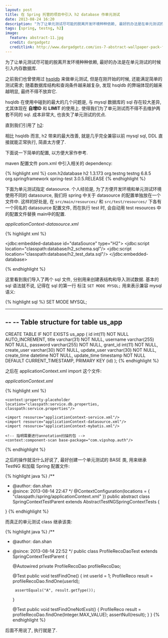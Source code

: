 ```yaml
---
layout: post
title: 在 Spring 托管的项目中引入 h2 database 作单元测试
date: 2013-08-24 16:20
description: "为了让单元测试尽可能的脱离开发环境种种依赖, 最好的办法是在单元测试的时候引入内存数据库."
tags: [spring, testng, h2]
image:
  feature: abstract-11.jpg
  credit: dargadgetz
  creditlink: http://www.dargadgetz.com/ios-7-abstract-wallpaper-pack-for-iphone-5-and-ipod-touch-retina/
---
```

为了让单元测试尽可能的脱离开发环境种种依赖, 最好的办法是在单元测试的时候引入内存数据库.

之前我们也曾使用过 [hsqldb](http://hsqldb.org/) 来做单元测试, 但是在刚开始的时候, 还能满足简单的测试需求; 
随着数据库结构和查询条件越来越复杂, 发现 hsqldb 的弊端体现的越来越明显, 最终不得不放弃它.

hsqldb 在使用中碰到的最大的几个问题是, 与 mysql 数据库的 sql 存在较大差异, 尤其体现在 **自增ID** 和 **LIMIT** 的使用上.
使得我们为了单元测试而不得不去维护两套不同的 sql. 成本非常大, 也丧失了单元测试的优点.

直到我们引用了 [h2](http://h2database.com/html/main.html):

相比 hsqldb 而言, h2 带来的最大改善, 就是几乎完全兼容以前 mysql sql, DDL 直接就能正常执行, 简直太方便了.

下面说一下简单的配置, 以方便大家作参考.

maven 配置文件 pom.xml 中引入相关的 dependency:

{% highlight xml %}
<dependency>
    <groupId>com.h2database</groupId>
    <artifactId>h2</artifactId>
    <version>1.3.173</version>
</dependency>
<dependency>
    <groupId>org.testng</groupId>
    <artifactId>testng</artifactId>
    <version>6.8.5</version>
</dependency>
<dependency>
    <groupId>org.springframework</groupId>
    <artifactId>spring-test</artifactId>
    <version>3.0.5.RELEASE</version>
</dependency>
{% endhighlight %}

下面为单元测试指定 datasource.
个人经验是, 为了方便开发环境和单元测试环境使用不同的 datasource, 我们将 spring 中关于 datasource 的配置单独放在一个文件中.
这样的好处是, 在 `src/main/resources/` 和 `src/test/resources/` 下各有一个同名的 datasource 配置文件, 而在执行 test 时, 会自动用 test resources 中的配置文件替换 main中的配置.

_applicationContext-datasource.xml_

{% highlight xml %}
<?xml version="1.0" encoding="UTF-8"?>

<beans xmlns="http://www.springframework.org/schema/beans"
        xmlns:xsi="http://www.w3.org/2001/XMLSchema-instance"
        xmlns:jdbc="http://www.springframework.org/schema/jdbc"
        xsi:schemaLocation="http://www.springframework.org/schema/beans
                http://www.springframework.org/schema/beans/spring-beans-3.0.xsd
                http://www.springframework.org/schema/jdbc
                http://www.springframework.org/schema/jdbc/spring-jdbc.xsd">

  <jdbc:embedded-database id="dataSource" type="H2">
    <jdbc:script location="classpath:database/h2_schema.sql"/>
    <jdbc:script location="classpath:database/h2_test_data.sql"/>
  </jdbc:embedded-database>

</beans>
{% endhighlight %}

这里看到我们导入了两个 sql 文件, 分别用来创建表结构和导入测试数据. 基本的 sql 语法就不说, 记得在 sql 的第一行 标注 `SET MODE MYSQL;` 用来表示兼容 mysql 语义:

{% highlight sql %}
SET MODE MYSQL;

-- --------------------------------------------------------

--
-- Table structure for table us_app
--

CREATE TABLE IF NOT EXISTS us_app (
  id int(11) NOT NULL AUTO_INCREMENT,
  title varchar(31) NOT NULL,
  username varchar(255) NOT NULL,
  password varchar(255) NOT NULL,
  grant_id int(11) NOT NULL,
  create_user varchar(30) NOT NULL,
  update_user varchar(30) NOT NULL,
  create_time datetime NOT NULL,
  update_time timestamp NOT NULL DEFAULT CURRENT_TIMESTAMP,
  PRIMARY KEY (id)
);
{% endhighlight %}

之后在 applicationContext.xml import 这个文件:

_applicationContext.xml_

{% highlight xml %}
<?xml version="1.0" encoding="UTF-8"?>

<beans xmlns="http://www.springframework.org/schema/beans"
       xmlns:xsi="http://www.w3.org/2001/XMLSchema-instance"
       xmlns:context="http://www.springframework.org/schema/context"
       xsi:schemaLocation="http://www.springframework.org/schema/beans
                http://www.springframework.org/schema/beans/spring-beans-3.0.xsd
                http://www.springframework.org/schema/context
                http://www.springframework.org/schema/context/spring-context-3.0.xsd">

    <context:property-placeholder location="classpath:service.db.properties, classpath:service.properties"/>

    <import resource="applicationContext-service.xml"/>
    <import resource="applicationContext-datasource.xml"/>
    <import resource="applicationContext-mybatis.xml"/>

    <!-- 指明需要进行annotation扫描的包 -->
    <context:component-scan base-package="com.vipshop.auth"/>

</beans>
{% endhighlight %}

之后的操作就没什么好说了, 最好创建一个单元测试的 BASE 类, 用来继承 TestNG 和加载 Spring 配置文件:

{% highlight java %}
/**
 * @author: dan.shan
 * @since: 2013-08-14 22:47
 */
@ContextConfiguration(locations = { "classpath:/spring/applicationContext.xml" })
public abstract class SpringContextTestParent extends AbstractTestNGSpringContextTests {

}
{% endhighlight %}

而真正的单元测试 class 继承该类:

{% highlight java %}
/**
 * @author: dan.shan
 * @since: 2013-08-14 22:52
 */
public class ProfileRecoDaoTest extends SpringContextTestParent {

    @Autowired
    private ProfileRecoDao profileRecoDao;

    @Test
    public void testFindOne() {
        int userId = 1;
        ProfileReco result = profileRecoDao.findOne(userId);

        assertEquals("A", result.getType());
    }

    @Test
    public void testFindOneNotExsit() {
        ProfileReco result = profileRecoDao.findOne(Integer.MAX_VALUE);
        assertNull(result);
    }
}
{% endhighlight %}

后面不用说了, 执行就是了.
